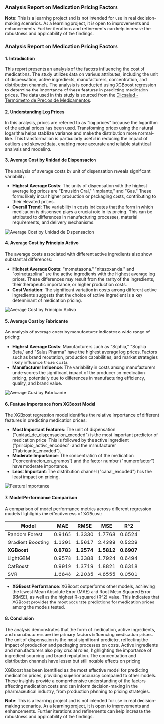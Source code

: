 ### Analysis Report on Medication Pricing Factors

**Note**: This is a learning project and is not intended for use in real decision-making scenarios. As a learning project, it is open to improvements and enhancements. Further iterations and refinements can help increase the robustness and applicability of the findings.


### Analysis Report on Medication Pricing Factors

#### 1. Introduction
This report presents an analysis of the factors influencing the cost of medications. The study utilizes data on various attributes, including the unit of dispensation, active ingredients, manufacturers, concentration, and distribution channels. The analysis is conducted using XGBoost regression to determine the importance of these features in predicting medication prices. The data used in this study is sourced from the [Clicsalud - Termómetro de Precios de Medicamentos](https://www.datos.gov.co/Salud-y-Protecci-n-Social/Clicsalud-Term-metro-de-Precios-de-Medicamentos/n4dj-8r7k/about_data).


#### 2. Understanding Log Prices
In this analysis, prices are referred to as "log prices" because the logarithm of the actual prices has been used. Transforming prices using the natural logarithm helps stabilize variance and make the distribution more normal-like. This transformation is particularly useful in reducing the impact of outliers and skewed data, enabling more accurate and reliable statistical analysis and modeling.

#### 3. Average Cost by Unidad de Dispensacion
The analysis of average costs by unit of dispensation reveals significant variability:

- **Highest Average Costs**: The units of dispensation with the highest average log prices are "Emulsión Oral," "Implante," and "Gas." These forms likely incur higher production or packaging costs, contributing to their elevated prices.
- **Overall Trend**: The variability in costs indicates that the form in which medication is dispensed plays a crucial role in its pricing. This can be attributed to differences in manufacturing processes, material requirements, and delivery mechanisms.

![Average Cost by Unidad de Dispensacion](AverageCostbyUnidaddeDispensacion1.png)


#### 4. Average Cost by Principio Activo
The average costs associated with different active ingredients also show substantial differences:

- **Highest Average Costs**: "mometasona," "nitazoxanida," and "oximetazolina" are the active ingredients with the highest average log prices. These differences may result from the rarity of the ingredients, their therapeutic importance, or higher production costs.
- **Cost Variation**: The significant variation in costs among different active ingredients suggests that the choice of active ingredient is a key determinant of medication pricing.

![Average Cost by Principio Activo](AverageCostbyPrincipioActivo1.png)

#### 5. Average Cost by Fabricante
An analysis of average costs by manufacturer indicates a wide range of pricing:

- **Highest Average Costs**: Manufacturers such as "Sophia," "Sophia Beta," and "Salus Pharma" have the highest average log prices. Factors such as brand reputation, production capabilities, and market strategies likely influence these costs.
- **Manufacturer Influence**: The variability in costs among manufacturers underscores the significant impact of the producer on medication pricing, potentially due to differences in manufacturing efficiency, quality, and brand value.

![Average Cost by Fabricante](AverageCostbyFabricante1.png)

#### 6. Feature Importance from XGBoost Model
The XGBoost regression model identifies the relative importance of different features in predicting medication prices:

- **Most Important Features**: The unit of dispensation ("unidad_de_dispensacion_encoded") is the most important predictor of medication price. This is followed by the active ingredient ("principio_activo_encoded") and the manufacturer ("fabricante_encoded").
- **Moderate Importance**: The concentration of the medication ("concentracion_en_gramos") and the factor number ("numerofactor") have moderate importance.
- **Least Important**: The distribution channel ("canal_encoded") has the least impact on pricing.

![Feature Importance](Feature%20Importance%20from%20Random%20Forest1.png)

#### 7. Model Performance Comparison
A comparison of model performance metrics across different regression models highlights the effectiveness of XGBoost:

| Model             | MAE      | RMSE     | MSE      | R^2       |
|-------------------|----------|----------|----------|-----------|
| Random Forest     | 0.9165   | 1.3330   | 1.7768   | 0.6524    |
| Gradient Boosting | 1.1391   | 1.5617   | 2.4388   | 0.5229    |
| **XGBoost**       | **0.8783** | **1.2574** | **1.5812** | **0.6907** |
| LightGBM          | 0.9578   | 1.3388   | 1.7924   | 0.6494    |
| CatBoost          | 0.9919   | 1.3719   | 1.8821   | 0.6318    |
| SVR               | 1.6848   | 2.2035   | 4.8555   | 0.0501    |

- **XGBoost Performance**: XGBoost outperforms other models, achieving the lowest Mean Absolute Error (MAE) and Root Mean Squared Error (RMSE), as well as the highest R-squared (R^2) value. This indicates that XGBoost provides the most accurate predictions for medication prices among the models tested.

#### 8. Conclusion
The analysis demonstrates that the form of medication, active ingredients, and manufacturers are the primary factors influencing medication prices. The unit of dispensation is the most significant predictor, reflecting the impact of production and packaging processes on costs. Active ingredients and manufacturers also play crucial roles, highlighting the importance of ingredient sourcing and brand reputation. The concentration and distribution channels have lesser but still notable effects on pricing.

XGBoost has been identified as the most effective model for predicting medication prices, providing superior accuracy compared to other models. These insights provide a comprehensive understanding of the factors affecting medication costs and can inform decision-making in the pharmaceutical industry, from production planning to pricing strategies.

**Note**: This is a learning project and is not intended for use in real decision-making scenarios. As a learning project, it is open to improvements and enhancements. Further iterations and refinements can help increase the robustness and applicability of the findings.
